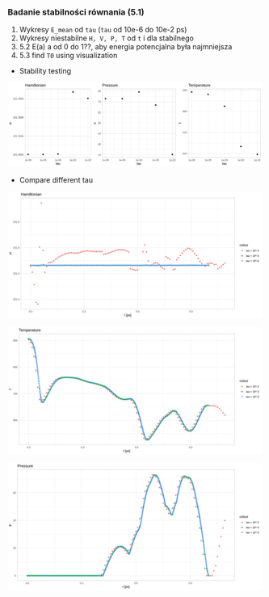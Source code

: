 ### Badanie stabilności równania (5.1)

1. Wykresy `E_mean` od `tau` (`tau`  od 10e-6 do 10e-2 ps)
2. Wykresy niestabilne `H, V, P, T` od `t` i dla stabilnego
3. 5.2 E(a) a od 0 do 1??, aby energia potencjalna była najmniejsza
4. 5.3 find `T0` using visualization 

- Stability testing

![stability](plots/stability.png)

- Compare different tau

![h_compare](plots/h_compare.png)

![t_compare](plots/t_compare.png)

![p_compare](plots/p_compare.png)

